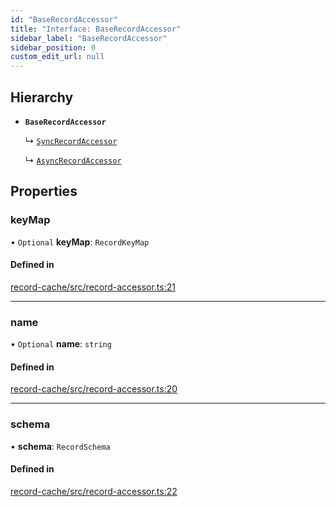 ```yaml
---
id: "BaseRecordAccessor"
title: "Interface: BaseRecordAccessor"
sidebar_label: "BaseRecordAccessor"
sidebar_position: 0
custom_edit_url: null
---
```


## Hierarchy

- **`BaseRecordAccessor`**

  ↳ [`SyncRecordAccessor`](SyncRecordAccessor.md)

  ↳ [`AsyncRecordAccessor`](AsyncRecordAccessor.md)

## Properties

### keyMap

• `Optional` **keyMap**: `RecordKeyMap`

#### Defined in

[record-cache/src/record-accessor.ts:21](https://github.com/orbitjs/orbit/blob/6e0cbd41/packages/@orbit/record-cache/src/record-accessor.ts#L21)

___

### name

• `Optional` **name**: `string`

#### Defined in

[record-cache/src/record-accessor.ts:20](https://github.com/orbitjs/orbit/blob/6e0cbd41/packages/@orbit/record-cache/src/record-accessor.ts#L20)

___

### schema

• **schema**: `RecordSchema`

#### Defined in

[record-cache/src/record-accessor.ts:22](https://github.com/orbitjs/orbit/blob/6e0cbd41/packages/@orbit/record-cache/src/record-accessor.ts#L22)
